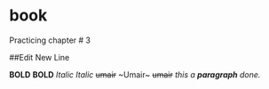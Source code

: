 # book
Practicing chapter # 3

##Edit New Line

**BOLD** 
__BOLD__ 
*Italic* 
_Italic_ 
~~umair~~
~Umair~ 
~~umair~~
_this a **paragraph** done._
